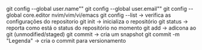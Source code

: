 git config --global user.name""
git config --global user.email""
git config --global core.editor nvim/vim/vi/emacs
git config --list -> verifica as configurações do repositorio
git init -> inicializa o repositório
git status -> reporta como está o status do repositório no momento
git add <Arquivo> -> adicona ao git (unmodified/staged)
git commit -> cria um snapshot
git commit -m "Legenda" -> cria o commit para versionamento
